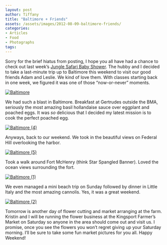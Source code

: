 ```yaml
---
layout: post
author: Tiffany
title: "Baltimore + Friends"
assets: /assets/images/2012-08-09-baltimore-friends/
categories: 
- Articles
- Food
- Photographs
tags: 
---
```


Sorry for the brief hiatus from posting, I hope you all have had a chance to check out last week’s [Jungle Safari Baby Shower](http://www.sweetpeonies.com/2012/08/jungle-safari-baby-shower/). The hubby and I decided to take a last-minute trip up to Baltimore this weekend to visit our good friends Adam and Leslie. We kind of love them. With classes starting back in one week, we figured it was one of those “now-or-never” moments.

[![Baltimore](jekyll_uploads/2012/08/Baltimore-3-575x383.jpg "Baltimore (3)")](http://www.sweetpeonies.com/2012/08/baltimore-friends/baltimore-3/)

We had such a blast in Baltimore. Breakfast at Gertrudes outside the BMA, seriously the most amazing basil hollandaise sauce over eggplant and poached eggs. It was _so_ delicious that I decided my latest mission is to cook the perfect poached egg.

[![](jekyll_uploads/2012/08/Baltimore-4-575x412.jpg "Baltimore (4)")](http://www.sweetpeonies.com/2012/08/baltimore-friends/baltimore-4/)

Anyways, back to our weekend. We took in the beautiful views on Federal Hill overlooking the harbor.

[![](jekyll_uploads/2012/08/Baltimore-5-575x382.jpg "Baltimore (5)")](http://www.sweetpeonies.com/2012/08/baltimore-friends/baltimore-5/)

Took a walk around Fort McHenry (think Star Spangled Banner). Loved the ocean views surrounding the fort.

[![](jekyll_uploads/2012/08/Baltimore-1-575x382.jpg "Baltimore (1)")](http://www.sweetpeonies.com/2012/08/baltimore-friends/baltimore-1/)

We even managed a mini beach trip on Sunday followed by dinner in Little Italy and the most amazing cannolis. Yes, it was a great weekend.

[![](jekyll_uploads/2012/08/Baltimore-2-575x384.jpg "Baltimore (2)")](http://www.sweetpeonies.com/2012/08/baltimore-friends/baltimore-2/)

Tomorrow is another day of flower cutting and market arranging at the farm. Kristin and I will be running the flower business at the Kingsport Farmer’s Market on Saturday so anyone in the area should come out and visit us. I promise, once you see the flowers you won’t regret giving up your Saturday morning. I’ll be sure to take some fun market pictures for you all. Happy Weekend!